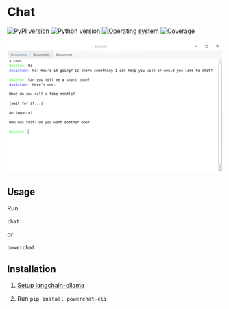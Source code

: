 # Chat
[![PyPI version](https://badge.fury.io/py/powerchat-cli.svg)](https://badge.fury.io/py/powerchat-cli)
![Python version](https://img.shields.io/badge/python-3.10+-brightgreen)
![Operating system](https://img.shields.io/badge/os-linux%20%7c%20macOS%20%7c%20windows-brightgreen)
![Coverage](https://img.shields.io/badge/coverage-100%25-brightgreen)

![example chat](https://github.com/quintenroets/chat/blob/main/assets/examples/example.png?raw=true)

## Usage

Run
```shell
chat
```
or
```shell
powerchat
```
## Installation
1. [Setup langchain-ollama](https://dev.to/emmakodes_/how-to-run-llama-31-locally-in-python-using-ollama-langchain-k8k)

2. Run `pip install powerchat-cli`

